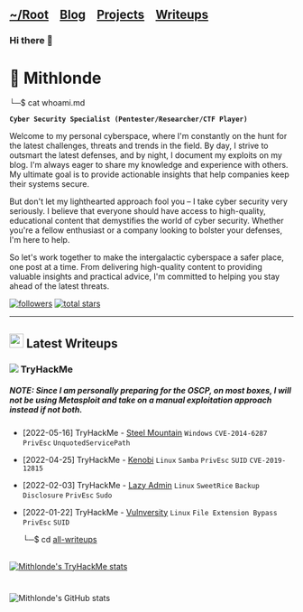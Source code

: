 <!-- CUSTOMIZE LOGOS HERE------
1. https://icon-sets.iconify.design/simple-icons
2. Select HTML > CSS option and copy content: url
3. Copy into <img src="">
3. Or resize it <img src="" width="30" height="30"/>
-------->

<h2 class="menu-header" id="main">
<a href="https://github.com/Mithlonde/Mithlonde">~/Root</a>&#xA0;&#xA0;&#xA0;
<a href="https://github.com/Mithlonde/Mithlonde/blob/main/blog/index.md">Blog</a>&#xA0;&#xA0;&#xA0;
<a href="https://github.com/Mithlonde/Mithlonde/blob/main/projects/index.md">Projects</a>&#xA0;&#xA0;&#xA0;
<a href="https://github.com/Mithlonde/Mithlonde/blob/main/all-writeups.md">Writeups</a>&#xA0;&#xA0;&#xA0;
</h2>

### Hi there 👋

# 👾 Mithlonde
└─$ cat whoami.md

**`Cyber Security Specialist (Pentester/Researcher/CTF Player)`**

Welcome to my personal cyberspace, where I'm constantly on the hunt for the latest challenges, threats and trends in the field. By day, I strive to outsmart the latest defenses, and by night, I document my exploits on my blog. I'm always eager to share my knowledge and experience with others. My ultimate goal is to provide actionable insights that help companies keep their systems secure.

But don't let my lighthearted approach fool you – I take cyber security very seriously. I believe that everyone should have access to high-quality, educational content that demystifies the world of cyber security. Whether you're a fellow enthusiast or a company looking to bolster your defenses, I'm here to help.

So let's work together to make the intergalactic cyberspace a safer place, one post at a time. From delivering high-quality content to providing valuable insights and practical advice, I'm committed to helping you stay ahead of the latest threats.

   <p align="left">
      <a href="https://github.com/Mithlonde?tab=followers">
         <img alt="followers" title="Follow me on Github" src="https://custom-icon-badges.demolab.com/github/followers/Mithlonde?color=236ad3&labelColor=1155ba&style=for-the-badge&logo=person-add&label=Follow&logoColor=white"/></a>
      <a href="https://github.com/Mithlonde?tab=repositories&sort=stargazers">
         <img alt="total stars" title="Total stars on GitHub" src="https://custom-icon-badges.demolab.com/github/stars/Mithlonde?color=55960c&style=for-the-badge&labelColor=488207&logo=star"/></a>
   </p>

---

## <img src="https://cdn-icons-png.flaticon.com/128/1313/1313837.png" width="25" height="25"/> Latest Writeups 

<!--THM COLUMN-->

### <img src="https://api.iconify.design/simple-icons/tryhackme.svg?color=%23c11111&width=20&height=20"> TryHackMe

##### NOTE: Since I am personally preparing for the OSCP, on most boxes, I will not be using **Metasploit** and take on a manual exploitation approach instead if not both.
- [2022-05-16] TryHackMe - [Steel Mountain](https://github.com/Mithlonde/Mithlonde/blob/main/thm/2022-05-16-steel-mountain.md) `Windows` `CVE-2014-6287` `PrivEsc` `UnquotedServicePath`
- [2022-04-25] TryHackMe - [Kenobi](https://github.com/Mithlonde/Mithlonde/blob/main/thm/2022-04-25-Kenobi.md) `Linux` `Samba` `PrivEsc` `SUID` `CVE-2019-12815`
- [2022-02-03] TryHackMe - [Lazy Admin](https://github.com/Mithlonde/Mithlonde/blob/main/thm/2022-02-03-lazy-admin.md) `Linux` `SweetRice` `Backup Disclosure` `PrivEsc` `Sudo`
- [2022-01-22] TryHackMe - [Vulnversity](https://github.com/Mithlonde/Mithlonde/blob/main/thm/2022-01-22-Vulnversity.md) `Linux` `File Extension Bypass` `PrivEsc` `SUID`

  └─$ cd <a href="https://github.com/Mithlonde/Mithlonde/blob/main/all-writeups.md">all-writeups</a>

<br />

<a href="https://tryhackme.com/p/Mithlonde" rel="nofollow">
  <img src="https://tryhackme-badges.s3.amazonaws.com/Mithlonde.png" alt="Mithlonde's TryHackMe stats">
</a>


<!--HTB COLUMN

#

### <img src="https://api.iconify.design/simple-icons/hackthebox.svg?color=%239fef00&width=20&height=20"> HackTheBox

- [2023-03-07] HackTheBox - [Committed](https://github.com/Mithlonde/htb/committed.html) `git`

  └─$ cd <a href="https://github.com/Mithlonde/Mithlonde/blob/main/all-writeups.md">all-writeups</a>

<br />

<a href="https://www.hackthebox.com/home/users/profile/507106" rel="nofollow"> 
<img src="http://www.hackthebox.eu/badge/image/507106" alt="Mithlonde's Hack The Box stats"> 
</a>

<br />

-->

<!--BLOG COLUMN

---

## <img src="https://cdn-icons-png.flaticon.com/128/9360/9360595.png" width="25" height="25"/> Latest Blog Posts

- [2023-03-07] Medium - [Committed](https://github.com/Mithlonde/blog/committed.html) `git`
- [2023-03-07] Medium - [0x41haz](https://github.com/Mithlonde/blog/0x41haz.html) `Reverse engineering,` `Ghidra`

  └─$ cd <a href="https://github.com/Mithlonde/blog">all-blog-posts</a>
-->

<!--PROJECTS COLUMN

---

## <img src="https://cdn-icons-png.flaticon.com/512/1005/1005141.png" width="25" height="25"/> Latest Projects

- [2023-03-07] Python - [Program](https://github.com/Mithlonde/projects/program) `python`

  └─$ cd <a href="https://github.com/Mithlonde/projects">all-projects</a>
  
-->

#

![Mithlonde's GitHub stats](https://github-readme-stats.vercel.app/api?username=Mithlonde&theme=dark)
<!--https://github.com/anuraghazra/github-readme-stats#demo-->
